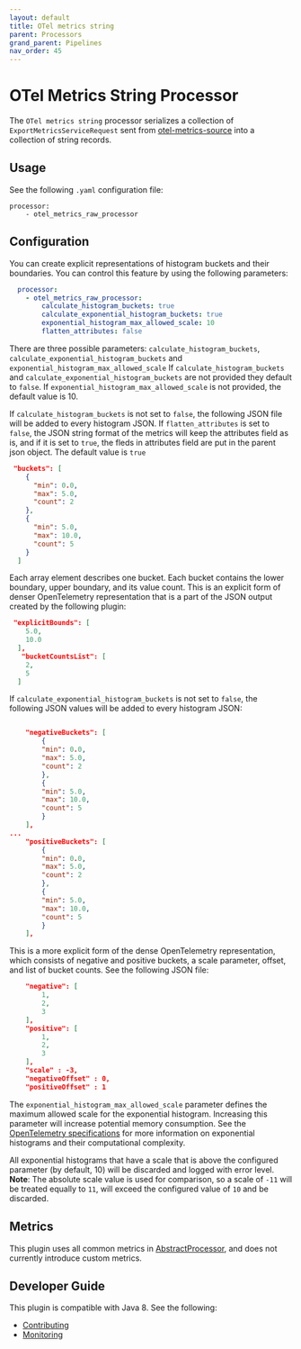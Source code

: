 ```yaml
---
layout: default
title: OTel metrics string
parent: Processors
grand_parent: Pipelines
nav_order: 45
---
```


# OTel Metrics String Processor 

The `OTel metrics string` processor serializes a collection of `ExportMetricsServiceRequest` sent from [otel-metrics-source](../dataPrepper-plugins/otel-metrics-source) into a collection of string records.

<!--- WHat should this link point to?--->

## Usage

See the following `.yaml` configuration file:
```
processor:
    - otel_metrics_raw_processor
```

## Configuration

You can create explicit representations of histogram buckets and their boundaries. You can control this feature by using the following parameters:

```yaml
  processor:
    - otel_metrics_raw_processor:
        calculate_histogram_buckets: true
        calculate_exponential_histogram_buckets: true
        exponential_histogram_max_allowed_scale: 10
        flatten_attributes: false
```

There are three possible parameters: `calculate_histogram_buckets`, `calculate_exponential_histogram_buckets` and `exponential_histogram_max_allowed_scale` If `calculate_histogram_buckets` and `calculate_exponential_histogram_buckets` are not provided they default to `false`. If `exponential_histogram_max_allowed_scale` is not provided, the default value is 10.

If `calculate_histogram_buckets` is not set to `false`, the following JSON file will be added to every histogram JSON.
If `flatten_attributes` is set to `false`, the JSON string format of the metrics will keep the attributes field as is, and if it is set to `true`, the fleds in attributes field are put in the parent json object. The default value is `true`

```json
 "buckets": [
    {
      "min": 0.0,
      "max": 5.0,
      "count": 2
    },
    {
      "min": 5.0,
      "max": 10.0,
      "count": 5
    }
  ]
```

Each array element describes one bucket. Each bucket contains the lower boundary, upper boundary, and its value count. This is an explicit form of denser OpenTelemetry representation that is a part of the JSON output created by the following plugin:

<!--- Is this correct? Is this a plugin? It looks like a JSON file.--->

```json
 "explicitBounds": [
    5.0,
    10.0
  ],
   "bucketCountsList": [
    2,
    5
  ]
```


If `calculate_exponential_histogram_buckets` is not set to `false`, the following JSON values will be added to every histogram JSON:

```json

    "negativeBuckets": [
        {
        "min": 0.0,
        "max": 5.0,
        "count": 2
        },
        {
        "min": 5.0,
        "max": 10.0,
        "count": 5
        }
    ],
...
    "positiveBuckets": [
        {
        "min": 0.0,
        "max": 5.0,
        "count": 2
        },
        {
        "min": 5.0,
        "max": 10.0,
        "count": 5
        }
    ],
```

This is a more explicit form of the dense OpenTelemetry representation, which consists of negative and positive buckets, a scale parameter, offset, and list of bucket counts. See the following JSON file:

<!--- What does this mean "more explicit"? --->

```json
    "negative": [
        1,
        2,
        3
    ],
    "positive": [
        1,
        2,
        3
    ],
    "scale" : -3,
    "negativeOffset" : 0,
    "positiveOffset" : 1
```

The `exponential_histogram_max_allowed_scale` parameter defines the maximum allowed scale for the exponential histogram. Increasing this parameter will increase potential memory consumption. See the [OpenTelemetry specifications](https://github.com/open-telemetry/opentelemetry-proto/blob/main/opentelemetry/proto/metrics/v1/metrics.proto) for more information on exponential histograms and their computational complexity.

All exponential histograms that have a scale that is above the configured parameter (by default, 10) will be discarded and logged with error level. 
**Note**: The absolute scale value is used for comparison, so a scale of `-11` will be treated equally to `11`, will exceed the configured value of `10` and be discarded.

## Metrics

This plugin uses all common metrics in [AbstractProcessor](https://github.com/opensearch-project/data-prepper/blob/main/data-prepper-api/src/main/java/org/opensearch/dataprepper/model/processor/AbstractProcessor.java), and does not currently introduce custom metrics.

## Developer Guide

This plugin is compatible with Java 8. See the following:

- [Contributing](https://github.com/opensearch-project/data-prepper/blob/main/CONTRIBUTING.md) 
- [Monitoring](https://github.com/opensearch-project/data-prepper/blob/main/docs/monitoring.md)
